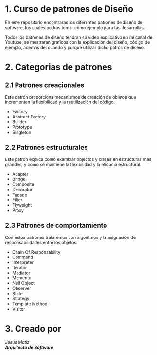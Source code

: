 # 1. Curso de patrones de Diseño

En este repositorio encontraras los diferentes patrones de diseño de software, los cuales podrás tomar
como ejemplo para tus desarrollos.

Todos los patrones de diseño tendran su video explicativo en mi canal de Youtube, se mostraran graficos con la explicación del diseño, código de ejemplo, ademas del cuando y porque utilizar dicho patrón de diseño.

# 2. Categorias de patrones

## 2.1 Patrones creacionales
Este patrón proporciona mecanismos de creación de objetos que incrementan la flexibilidad y la reutilización del código.

 - Factory
 - Abstract Factory
 - Builder 
 - Prototype
 - Singleton

## 2.2 Patrones estructurales
Este patrón explica como examblar objectos y clases en estructuras mas grandes, y como se mantiene la flexibilidad y la eficacia estructural.

 - Adapter
 - Bridge
 - Composite
 - Decorator
 - Facade
 - Filter
 - Flyweight
 - Proxy

## 2.3 Patrones de comportamiento
Con estos patrones trataremos con algoritmos y la asignación de responsabilidades entre los objetos.

 - Chain Of Responsability
 - Command
 - Interpreter
 - Iterator
 - Mediator
 - Memento
 - Null Object
 - Observer
 - State
 - Strategy
 - Template Method
 - Visitor

# 3. Creado por

 _Jesús Matiz_  
 ___Arquitecto de Software___